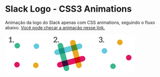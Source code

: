 # Slack Logo - CSS3 Animations

Animação da logo do Slack apenas com CSS animations, seguindo o fluxo abaixo.
[Você pode checar a animação nesse link.](http://jhink.github.io/slack-animation)

![Slack Logo](slack-animation-steps.png)

